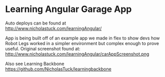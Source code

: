 Learning Angular Garage App
================

Auto deploys can be found at http://www.nicholastuck.com/learningAngular/

App is being built off of an example app we made in flex to show devs how Robot Legs worked in a simpler environment but complex enough to prove useful.  Original screenshot found at: http://www.nicholastuck.com/learningAngular/carAppScreenshot.png

Also see Learning Backbone https://github.com/NicholasTuck/learningbackbone

